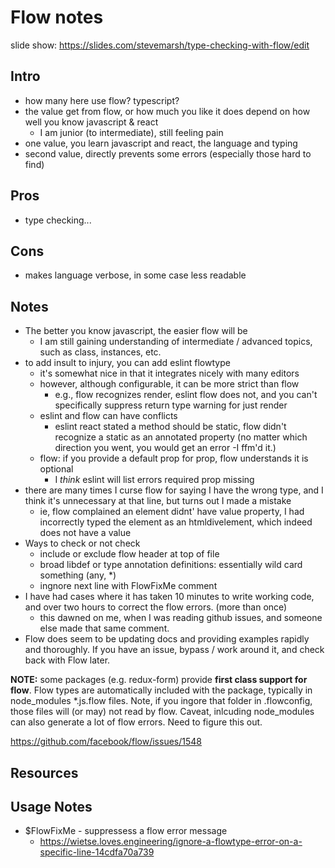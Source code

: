 # Flow notes

slide show: https://slides.com/stevemarsh/type-checking-with-flow/edit

## Intro 
* how many here use flow?  typescript?
* the value get from flow, or how much you like it does depend on how well you know javascript & react
    - I am junior (to intermediate), still feeling pain
* one value, you learn javascript and react, the language and typing
* second value, directly prevents some errors (especially those hard to find)

## Pros 
* type checking...

## Cons
* makes language verbose, in some case less readable

## Notes 
* The better you know javascript, the easier flow will be 
    - I am still gaining understanding of intermediate / advanced topics, such as class, instances, etc.
* to add insult to injury, you can add eslint flowtype 
    - it's somewhat nice in that it integrates nicely with many editors
    - however, although configurable, it can be more strict than flow 
        + e.g., flow recognizes render, eslint flow does not, and you can't specifically suppress return type warning for just render 
    - eslint and flow can have conflicts
        + eslint react stated a method should be static, flow didn't recognize a static as an annotated property (no matter which direction you went, you would get an error -I ffm'd it.)
    - flow: if you provide a default prop for prop, flow understands it is optional
        + I _think_ eslint will list errors required prop missing
* there are many times I curse flow for saying I have the wrong type, and I think it's unnecessary at that line, but turns out I made a mistake
    - ie, flow complained an element didnt' have value property, I had incorrectly typed the element as an htmldivelement, which indeed does not have a value
* Ways to check or not check 
    - include or exclude flow header at top of file 
    - broad libdef or type annotation definitions: essentially wild card something (any, *)
    - ingnore next line with FlowFixMe comment
* I have had cases where it has taken 10 minutes to write working code, and over two hours to correct the flow errors. (more than once)
    - this dawned on me, when I was reading github issues, and someone else made that same comment.
* Flow does seem to be updating docs and providing examples rapidly and thoroughly. If you have an issue, bypass / work around it, and check back with Flow later.

__NOTE:__ some packages (e.g. redux-form) provide __first class support for flow__. Flow types are automatically included with the package, typically in node_modules *.js.flow files. Note, if you ingore that folder in .flowconfig, those files will (or may) not read by flow.  Caveat, inlcuding node_modules can also generate a lot of flow errors. Need to figure this out.

https://github.com/facebook/flow/issues/1548

## Resources

## Usage Notes 
* $FlowFixMe - suppressess a flow error message
    - https://wietse.loves.engineering/ignore-a-flowtype-error-on-a-specific-line-14cdfa70a739
